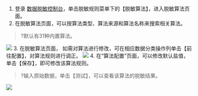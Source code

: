 
1. 登录 [数据脱敏控制台](https://console.cloud.tencent.com/dmask/auth)，单击脱敏规则菜单下的【脱敏算法】，进入脱敏算法页面。
2. 在脱敏算法页面，可以按算法类型、算法来源和算法名称来搜索相关算法。
>?默认有31种内置算法。
>
![](https://main.qcloudimg.com/raw/72c7042ba215dada52c65d02f3f96615.png)
3. 在脱敏算法页面， 如需对算法进行修改，可在相应数据分类操作列单击【前往配置】，对算法规则进行调正。
![](https://main.qcloudimg.com/raw/397c87a8fab7a29fc996717b63d7a9c3.png)
4. 在“算法配置”页面，可以修改默认盐值，单击【保存】，即可修改该算法规则。
>?输入原始数据，单击【测试】，可以查看该算法的脱敏结果。
>
![](https://main.qcloudimg.com/raw/c5caa1b7b63a871accd487ffbfbd3875.png)


